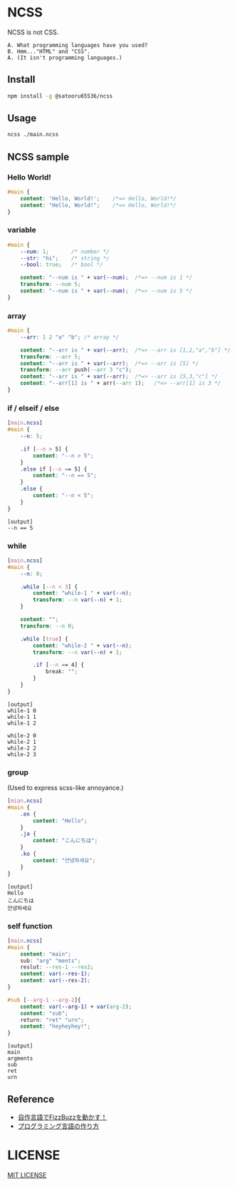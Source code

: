 # NCSS
NCSS is not CSS.

```
A. What programming languages have you used?
B. Hmm..."HTML" and "CSS".
A. (It isn't programming languages.)
```

## Install
```zsh
npm install -g @satooru65536/ncss
```

## Usage
```zsh
ncss ./main.ncss
```

## NCSS sample

### Hello World!
```css
#main {
    content: 'Hello, World!';    /*=> Hello, World!*/
    content: "Hello, World!";    /*=> Hello, World!*/
}
```

### variable
```css
#main {
    --num: 1;       /* number */
    --str: "hi";    /* string */
    --bool: true;   /* bool */

    content: "--num is " + var(--num);  /*=> --num is 1 */
    transform: --num 5;
    content: "--num is " + var(--num);  /*=> --num is 5 */
}
```

### array
```css
#main {
    --arr: 1 2 "a" "b"; /* array */

    content: "--arr is " + var(--arr);  /*=> --arr is [1,2,"a","b"] */
    transform: --arr 5;
    content: "--arr is " + var(--arr);  /*=> --arr is [5] */
    transform: --arr push(--arr 3 "c");
    content: "--arr is " + var(--arr);  /*=> --arr is [5,3,"c"] */
    content: "--arr[1] is " + arr(--arr 1);   /*=> --arr[1] is 3 */
}
```

### if / elseif / else
```css
[main.ncss]
#main {
    --n: 5;

    .if [--n > 5] {
        content: "--n > 5";
    }
    .else if [--n == 5] {
        content: "--n == 5";
    }
    .else {
        content: "--n < 5";
    }
}
```
```
[output]
--n == 5
```

### while
```css
[main.ncss]
#main {
    --n: 0;

    .while [--n < 3] {
        content: "while-1 " + var(--n);
        transform: --n var(--n) + 1;
    }

    content: "";
    transform: --n 0;

    .while [true] {
        content: "while-2 " + var(--n);
        transform: --n var(--n) + 1;

        .if [--n == 4] {
            break: "";
        }
    }
}
```
```
[output]
while-1 0
while-1 1
while-1 2

while-2 0
while-2 1
while-2 2
while-2 3
```

### group
(Used to express scss-like annoyance.)
```css
[mian.ncss]
#main {
    .en {
        content: "Hello";
    }
    .ja {
        content: "こんにちは";
    }
    .ko {
        content: "안녕하세요";
    }
}
```
```
[output]
Hello
こんにちは
안녕하세요
```

### self function
```css
[main.ncss]
#main {
    content: "main";
    sub: "arg" "ments";
    reslut: --res-1 --res2;
    content: var(--res-1);
    content: var(--res-2);
}

#sub [--arg-1 --arg-2]{
    content: var(--arg-1) + var(arg-2);
    content: "sub";
    return: "ret" "urn";
    content: "heyheyhey!";
}
```
```
[output]
main
argments
sub
ret
urn
```

## Reference
- [自作言語でFizzBuzzを動かす！](https://zenn.dev/koduki/articles/fb7e20f3719ec5)
- [プログラミング言語の作り方](https://3iz.jp/)

## 

# LICENSE
[MIT LICENSE](./LICENSE)